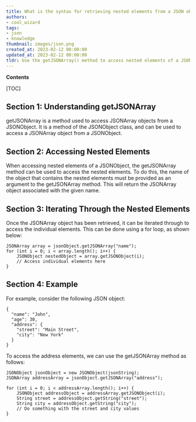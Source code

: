 ```yaml
---
title: What is the syntax for retrieving nested elements from a JSON object using the getjsonarray method?
authors:
- cool_wizard
tags:
- json
- knowledge
thumbnail: images/json.png
created_at: 2023-02-12 00:00:00
updated_at: 2023-02-12 00:00:00
tldr: Use the getJSONArray() method to access nested elements of a JSON object.
---
```


**Contents**

[TOC]

## Section 1: Understanding getJSONArray

getJSONArray is a method used to access JSONArray objects from a JSONObject. It is a method of the JSONObject class, and can be used to access a JSONArray object from a JSONObject.

## Section 2: Accessing Nested Elements

When accessing nested elements of a JSONObject, the getJSONArray method can be used to access the nested elements. To do this, the name of the object that contains the nested elements must be provided as an argument to the getJSONArray method. This will return the JSONArray object associated with the given name.

## Section 3: Iterating Through the Nested Elements

Once the JSONArray object has been retrieved, it can be iterated through to access the individual elements. This can be done using a for loop, as shown below:

```
JSONArray array = jsonObject.getJSONArray("name");
for (int i = 0; i < array.length(); i++) {
    JSONObject nestedObject = array.getJSONObject(i);
    // Access individual elements here
}
```

## Section 4: Example

For example, consider the following JSON object:

```
{
  "name": "John",
  "age": 30,
  "address": {
    "street": "Main Street",
    "city": "New York"
  }
}
```

To access the address elements, we can use the getJSONArray method as follows:

```
JSONObject jsonObject = new JSONObject(jsonString);
JSONArray addressArray = jsonObject.getJSONArray("address");

for (int i = 0; i < addressArray.length(); i++) {
    JSONObject addressObject = addressArray.getJSONObject(i);
    String street = addressObject.getString("street");
    String city = addressObject.getString("city");
    // Do something with the street and city values
}
```
